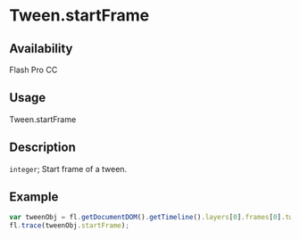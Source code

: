 # Tween.startFrame

## Availability

Flash Pro CC

## Usage

Tween.startFrame

## Description

`integer`; Start frame of a tween.

## Example

```javascript
var tweenObj = fl.getDocumentDOM().getTimeline().layers[0].frames[0].tweenObj;
fl.trace(tweenObj.startFrame);
```
